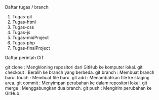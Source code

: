 Daftar tugas / branch
 1. Tugas-git
 2. Tugas-html
 3. Tugas-css
 4. Tugas-js
 5. Tugas-midProject
 6. Tugas-php
 7. Tugas-finalProject
 
 Daftar perintah GiT

git clone : Mengkloning repositori dari GitHub ke komputer lokal.
git checkout : Beralih ke branch yang berbeda.
git branch : Membuat branch baru.
touch : Membuat file baru.
git add : Menambahkan file ke staging area.
git commit : Menyimpan perubahan ke dalam repositori lokal.
git merge : Menggabungkan dua branch.
git push : Mengirim perubahan ke GitHub.